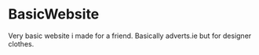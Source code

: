 # BasicWebsite
Very basic website i made for a friend. Basically adverts.ie but for designer clothes.
